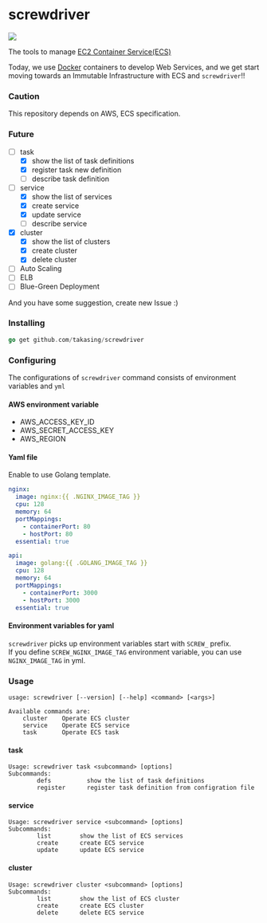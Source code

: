 # screwdriver
![](https://raw.githubusercontent.com/takasing/screwdriver/master/data/warsman.jpg)

The tools to manage [EC2 Container Service(ECS)](http://aws.amazon.com/ecs/details/)  

Today, we use [Docker](https://www.docker.com/) containers to develop Web Services, and we get start moving towards an Immutable Infrastructure with ECS and `screwdriver`!!  

### Caution
This repository depends on AWS, ECS specification.

### Future
- [ ] task
  - [x] show the list of task definitions
  - [x] register task new definition
  - [ ] describe task definition
- [ ] service
  - [x] show the list of services
  - [x] create service
  - [x] update service
  - [ ] describe service
- [x] cluster
  - [x] show the list of clusters
  - [x] create cluster
  - [x] delete cluster
- [ ] Auto Scaling
- [ ] ELB
- [ ] Blue-Green Deployment

And you have some suggestion, create new Issue :)

### Installing
```go
go get github.com/takasing/screwdriver
```

### Configuring
The configurations of `screwdriver` command consists of environment variables and `yml`

#### AWS environment variable
- AWS_ACCESS_KEY_ID
- AWS_SECRET_ACCESS_KEY
- AWS_REGION

#### Yaml file
Enable to use Golang template.
```yml
nginx:
  image: nginx:{{ .NGINX_IMAGE_TAG }}
  cpu: 128
  memory: 64
  portMappings:
    - containerPort: 80
    - hostPort: 80
  essential: true

api:
  image: golang:{{ .GOLANG_IMAGE_TAG }}
  cpu: 128
  memory: 64
  portMappings:
    - containerPort: 3000
    - hostPort: 3000
  essential: true
```

#### Environment variables for yaml
`screwdriver` picks up environment variables start with `SCREW_` prefix.  
If you define `SCREW_NGINX_IMAGE_TAG` environment variable, you can use `NGINX_IMAGE_TAG` in yml.

### Usage
```
usage: screwdriver [--version] [--help] <command> [<args>]

Available commands are:
    cluster    Operate ECS cluster
    service    Operate ECS service
    task       Operate ECS task
```

#### task
```
Usage: screwdriver task <subcommand> [options]
Subcommands:
        defs          show the list of task definitions
        register      register task definition from configration file
```

#### service
```
Usage: screwdriver service <subcommand> [options]
Subcommands:
        list        show the list of ECS services
        create      create ECS service
        update      update ECS service
```

#### cluster
```
Usage: screwdriver cluster <subcommand> [options]
Subcommands:
        list        show the list of ECS cluster
        create      create ECS cluster
        delete      delete ECS service
```
